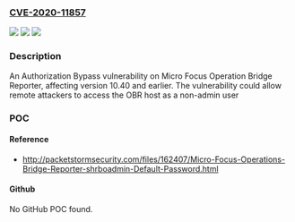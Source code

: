 ### [CVE-2020-11857](https://cve.mitre.org/cgi-bin/cvename.cgi?name=CVE-2020-11857)
![](https://img.shields.io/static/v1?label=Product&message=Operation%20Bridge%20Reporter.&color=blue)
![](https://img.shields.io/static/v1?label=Version&message=n%2Fa&color=blue)
![](https://img.shields.io/static/v1?label=Vulnerability&message=Authorization%20Bypass.&color=brighgreen)

### Description

An Authorization Bypass vulnerability on Micro Focus Operation Bridge Reporter, affecting version 10.40 and earlier. The vulnerability could allow remote attackers to access the OBR host as a non-admin user

### POC

#### Reference
- http://packetstormsecurity.com/files/162407/Micro-Focus-Operations-Bridge-Reporter-shrboadmin-Default-Password.html

#### Github
No GitHub POC found.

